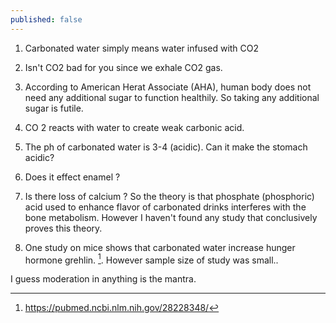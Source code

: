 ```yaml
---
published: false
---
```


1. Carbonated water simply means water infused with CO2

2. Isn't CO2 bad for you since we exhale CO2 gas. 

3. According to American Herat Associate (AHA), human body does not need any additional sugar to function healthily. So taking any additional sugar is futile. 

4. CO 2 reacts with water to create weak carbonic acid. 

5. The ph of carbonated water is 3-4 (acidic). Can it make the stomach acidic? 

6. Does it effect enamel ?

7. Is there loss of calcium ? So the theory is that phosphate (phosphoric) acid used to enhance flavor of carbonated drinks interferes with the bone metabolism. However I haven't found any study that conclusively proves this theory.

8. One study on mice shows that carbonated water increase hunger hormone grehlin. [^hunger]. However sample size of study was small..


I guess moderation in anything is the mantra.

[^hunger]: https://pubmed.ncbi.nlm.nih.gov/28228348/
